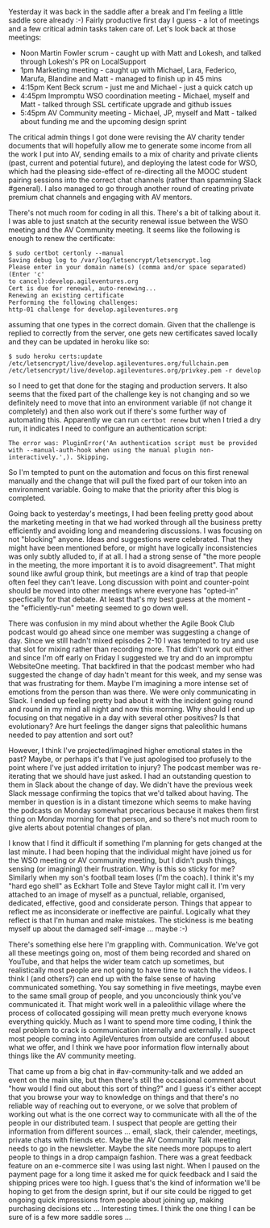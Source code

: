 Yesterday it was back in the saddle after a break and I'm feeling a little saddle sore already :-) Fairly productive first day I guess - a lot of meetings and a few critical admin tasks taken care of.  Let's look back at those meetings:

* Noon Martin Fowler scrum - caught up with Matt and Lokesh, and talked through Lokesh's PR on LocalSupport
* 1pm  Marketing meeting - caught up with Michael, Lara, Federico, Marufa, Blandine and Matt - managed to finish up in 45 mins
* 4:15pm Kent Beck scrum - just me and Michael - just a quick catch up
* 4:45pm Impromptu WSO coordination meeting - Michael, myself and Matt - talked through SSL certificate upgrade and github issues
* 5:45pm AV Community meeting - Michael, JP, myself and Matt - talked about funding me and the upcoming design sprint

The critical admin things I got done were revising the AV charity tender documents that will hopefully allow me to generate some income from all the work I put into AV, sending emails to a mix of charity and private clients (past, current and potential future), and deploying the latest code for WSO, which had the pleasing side-effect of re-directing all the MOOC student pairing sessions into the correct chat channels (rather than spamming Slack #general).  I also managed to go through another round of creating private premium chat channels and engaging with AV mentors.

There's not much room for coding in all this.  There's a bit of talking about it.  I was able to just snatch at the security renewal issue between the WSO meeting and the AV Community meeting.  It seems like the following is enough to renew the certificate:

```
$ sudo certbot certonly --manual
Saving debug log to /var/log/letsencrypt/letsencrypt.log
Please enter in your domain name(s) (comma and/or space separated)  (Enter 'c'
to cancel):develop.agileventures.org
Cert is due for renewal, auto-renewing...
Renewing an existing certificate
Performing the following challenges:
http-01 challenge for develop.agileventures.org
```

assuming that one types in the correct domain.  Given that the challenge is replied to correctly from the server, one gets new certificates saved locally and they can be updated in heroku like so:

```
$ sudo heroku certs:update /etc/letsencrypt/live/develop.agileventures.org/fullchain.pem /etc/letsencrypt/live/develop.agileventures.org/privkey.pem -r develop
```

so I need to get that done for the staging and production servers.  It also seems that the fixed part of the challenge key is not changing and so we definitely need to move that into an environment variable (if not change it completely) and then also work out if there's some further way of automating this.  Apparently we can run `certbot renew` but when I tried a dry run, it indicates I need to configure an authentication script:

```
The error was: PluginError('An authentication script must be provided with --manual-auth-hook when using the manual plugin non-interactively.',). Skipping.
```

So I'm tempted to punt on the automation and focus on this first renewal manually and the change that will pull the fixed part of our token into an environment variable.  Going to make that the priority after this blog is completed.

Going back to yesterday's meetings, I had been feeling pretty good about the marketing meeting in that we had worked through all the business pretty efficiently and avoiding long and meandering discussions.  I was focusing on not "blocking" anyone.  Ideas and suggestions were celebrated.  That they might have been mentioned before, or might have logically inconsistencies was only subtly alluded to, if at all.  I had a strong sense of "the more people in the meeting, the more important it is to avoid disagreement".  That might sound like awful group think, but meetings are a kind of trap that people often feel they can't leave.  Long discussion with point and counter-point should be moved into other meetings where everyone has "opted-in" specfically for that debate.  At least that's my best guess at the moment - the "efficiently-run" meeting seemed to go down well.

There was confusion in my mind about whether the Agile Book Club podcast would go ahead since one member was suggesting a change of day.  Since we still hadn't mixed episodes 2-10 I was tempted to try and use that slot for mixing rather than recording more.  That didn't work out either and since I'm off early on Friday I suggested we try and do an impromptu WebsiteOne meeting.  That backfired in that the podcast member who had suggested the change of day hadn't meant for this week, and my sense was that was frustrating for them.  Maybe I'm imagining a more intense set of emotions from the person than was there.  We were only communicating in Slack.  I ended up feeling pretty bad about it with the incident going round and round in my mind all night and now this morning.  Why should I end up focusing on that negative in a day with several other positives?  Is that evolutionary?  Are hurt feelings the danger signs that paleolithic humans needed to pay attention and sort out?

However, I think I've projected/imagined higher emotional states in the past? Maybe, or perhaps it's that I've just apologised too profusely to the point where I've just added irritation to injury?  The podcast member was re-iterating that we should have just asked.  I had an outstanding question to them in Slack about the change of day.  We didn't have the previous week Slack message confirming the topics that we'd talked about having.  The member in question is in a distant timezone which seems to make having the podcasts on Monday somewhat precarious because it makes them first thing on Monday morning for that person, and so there's not much room to give alerts about potential changes of plan.

I know that I find it difficult if something I'm planning for gets changed at the last minute.  I had been hoping that the individual might have joined us for the WSO meeting or AV community meeting, but I didn't push things, sensing (or imagining) their frustration. Why is this so sticky for me?  Similarly when my son's football team loses (I'm the coach).  I think it's my "hard ego shell" as Eckhart Tolle and Steve Taylor might call it.  I'm very attached to an image of myself as a punctual, reliable, organised, dedicated, effective, good and considerate person.  Things that appear to reflect me as inconsiderate or ineffective are painful.  Logically what they reflect is that I'm human and make mistakes.  The stickiness is me beating myself up about the damaged self-image ... maybe :-)

There's something else here I'm grappling with.  Communication.  We've got all these meetings going on, most of them being recorded and shared on YouTube, and that helps the wider team catch up sometimes, but realistically most people are not going to have time to watch the videos.  I think I (and others?) can end up with the false sense of having communicated something.  You say something in five meetings, maybe even to the same small group of people, and you unconciously think you've communicated it.  That might work well in a paleolithic village where the process of collocated gossiping will mean pretty much everyone knows everything quickly.  Much as I want to spend more time coding, I think the real problem to crack is communication internally and externally.  I suspect most people coming into AgileVentures from outside are confused about what we offer, and I think we have poor information flow internally about things like the AV community meeting.

That came up from a big chat in #av-community-talk and we added an event on the main site, but then there's still the occasional comment about "how would I find out about this sort of thing?" and I guess it's either accept that you browse your way to knowledge on things and that there's no reliable way of reaching out to everyone, or we solve that problem of working out what is the one correct way to communicate with all the of the people in our distributed team.  I suspect that people are getting their information from different sources ... email, slack, their calender, meetings, private chats with friends etc.  Maybe the AV Community Talk meeting needs to go in the newsletter.  Maybe the site needs more popups to alert people to things in a drop campaign fashion.  There was a great feedback feature on an e-commerce site I was using last night.  When I paused on the payment page for a long time it asked me for quick feedback and I said the shipping prices were too high.  I guess that's the kind of information we'll be hoping to get from the design sprint, but if our site could be rigged to get ongoing quick impressions from people about joining up, making purchasing decisions etc ... Interesting times.  I think the one thing I can be sure of is a few more saddle sores ...
